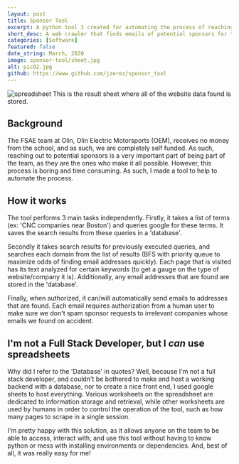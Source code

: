 ```yaml
---
layout: post
title: Sponsor Tool
excerpt: A python tool I created for automating the process of reaching out to potential sponsors for the Formula SAE team at Olin. It is able to perform google searches, scrape the websites returned by the search for emails, and store emails. It interfaces with Google Sheets for easy data storage without needed a hosted database, and to allow team members to easily interact with the program without knowing python.
short_desc: A web crawler that finds emails of potential sponsors for the Formula SAE team at Olin
categories: [Software]
featured: false
date_string: March, 2020
image: sponsor-tool/sheet.jpg
alt: pic02.jpg
github: https://www.github.com/jzerez/sponsor_tool
---
```

![spreadsheet](../../img/sponsor-tool/sheet.jpg)
This is the result sheet where all of the website data found is stored.

## Background
The FSAE team at Olin, Olin Electric Motorsports (OEM),  receives no money from the school, and as such, we are completely self funded. As such, reaching out to potential sponsors is a very important part of being part of the team, as they are the ones who make it all possible. However, this process is boring and time consuming. As such, I made a tool to help to automate the process.

## How it works
The tool performs 3 main tasks independently. Firstly, it takes a list of terms (ex: 'CNC companies near Boston') and queries google for these terms. It saves the search results from these queries in a 'database'.

Secondly it takes search results for previously executed queries, and searches each domain from the list of results (BFS with priority queue to maximize odds of finding email addresses quickly). Each page that is visited has its text analyzed for certain keywords (to get a gauge on the type of website/company it is). Additionally, any email addresses that are found are stored in the 'database'.

Finally, when authorized, it can/will automatically send emails to addresses that are found. Each email requires authorization from a human user to make sure we don't spam sponsor requests to irrelevant companies whose emails we found on accident.

## I'm not a Full Stack Developer, but I _can_ use spreadsheets
Why did I refer to the 'Database' in quotes? Well, because I'm not a full stack developer, and couldn't be bothered to make and host a working backend with a database, nor to create a nice front end, I used google sheets to host everything. Various worksheets on the spreadsheet are dedicated to information storage and retrieval, while other worksheets are used by humans in order to control the operation of the tool, such as how many pages to scrape in a single session.

I'm pretty happy with this solution, as it allows anyone on the team to be able to access, interact with, and use this tool without having to know python or mess with installing environments or dependencies. And, best of all, it was really easy for me!
